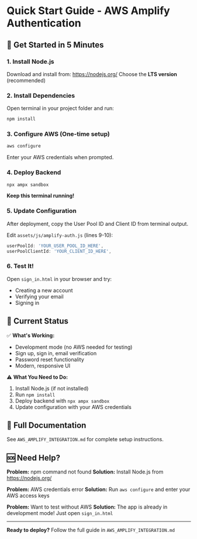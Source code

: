 # Quick Start Guide - AWS Amplify Authentication

## 🚀 Get Started in 5 Minutes

### 1. Install Node.js
Download and install from: https://nodejs.org/
Choose the **LTS version** (recommended)

### 2. Install Dependencies
Open terminal in your project folder and run:
```bash
npm install
```

### 3. Configure AWS (One-time setup)
```bash
aws configure
```
Enter your AWS credentials when prompted.

### 4. Deploy Backend
```bash
npx ampx sandbox
```
**Keep this terminal running!**

### 5. Update Configuration
After deployment, copy the User Pool ID and Client ID from terminal output.

Edit `assets/js/amplify-auth.js` (lines 9-10):
```javascript
userPoolId: 'YOUR_USER_POOL_ID_HERE',
userPoolClientId: 'YOUR_CLIENT_ID_HERE',
```

### 6. Test It!
Open `sign_in.html` in your browser and try:
- Creating a new account
- Verifying your email
- Signing in

## 🎯 Current Status

✅ **What's Working:**
- Development mode (no AWS needed for testing)
- Sign up, sign in, email verification
- Password reset functionality
- Modern, responsive UI

⚠️ **What You Need to Do:**
1. Install Node.js (if not installed)
2. Run `npm install`
3. Deploy backend with `npx ampx sandbox`
4. Update configuration with your AWS credentials

## 📖 Full Documentation

See `AWS_AMPLIFY_INTEGRATION.md` for complete setup instructions.

## 🆘 Need Help?

**Problem:** npm command not found
**Solution:** Install Node.js from https://nodejs.org/

**Problem:** AWS credentials error
**Solution:** Run `aws configure` and enter your AWS access keys

**Problem:** Want to test without AWS
**Solution:** The app is already in development mode! Just open `sign_in.html`

---

**Ready to deploy?** Follow the full guide in `AWS_AMPLIFY_INTEGRATION.md`
